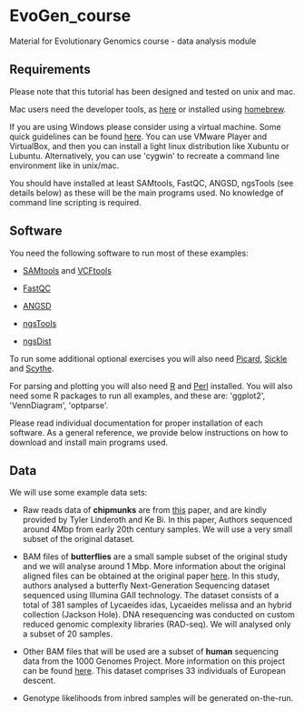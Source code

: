 # EvoGen_course
Material for Evolutionary Genomics course - data analysis module

## Requirements

Please note that this tutorial has been designed and tested on unix and mac.

Mac users need the developer tools, as [here](https://developer.apple.com/xcode/) or installed using [homebrew](http://brew.sh/).

If you are using Windows please consider using a virtual machine.
Some quick guidelines can be found [here](http://www.howtogeek.com/170870/5-ways-to-run-linux-software-on-windows).
You can use VMware Player and VirtualBox, and then you can install a light linux distribution like Xubuntu or Lubuntu.
Alternatively, you can use 'cygwin' to recreate a command line environment like in unix/mac.

You should have installed at least SAMtools, FastQC, ANGSD, ngsTools (see details below) as these will be the main programs used.
No knowledge of command line scripting is required.

## Software

You need the following software to run most of these examples:

 - [SAMtools](http://samtools.sourceforge.net/) and [VCFtools](http://vcftools.sourceforge.net/)

 - [FastQC](http://www.bioinformatics.babraham.ac.uk/projects/fastqc/)

 - [ANGSD](http://popgen.dk/wiki/index.php/ANGSD)

 - [ngsTools](https://github.com/mfumagalli/ngsTools)

 - [ngsDist](https://github.com/fgvieira/ngsDist)

To run some additional optional exercises you will also need [Picard](http://picard.sourceforge.net/), [Sickle](https://github.com/najoshi/sickle) and [Scythe](https://github.com/vsbuffalo/scythe).

For parsing and plotting you will also need [R](http://www.r-project.org/) and [Perl](http://www.perl.org/) installed. 
You will also need some R packages to run all examples, and these are: 'ggplot2', 'VennDiagram', 'optparse'.

Please read individual documentation for proper installation of each software. As a general reference, we provide below instructions on how to download and install main programs used.


## Data

We will use some example data sets:

 - Raw reads data of **chipmunks** are from [this](http://www.ncbi.nlm.nih.gov/pubmed/24118668) paper, and are kindly provided by Tyler Linderoth and Ke Bi.
In this paper, Authors sequenced around 4Mbp from early 20th century samples. We will use a very small subset of the original dataset.

 - BAM files of **butterflies** are a small sample subset of the original study and we will analyse around 1 Mbp.
More information about the original aligned files can be obtained at the original paper [here](http://www.ncbi.nlm.nih.gov/pubmed/22759293). 
In this study, authors analysed a butterfly Next-Generation Sequencing dataset sequenced using Illumina GAII technology. 
The dataset consists of a total of 381 samples of Lycaeides idas, Lycaeides melissa and an hybrid collection (Jackson Hole). 
DNA resequencing was conducted on custom reduced genomic complexity libraries (RAD-seq). 
We will analysed only a subset of 20 samples.

 - Other BAM files that will be used are a subset of **human** sequencing data from the 1000 Genomes Project. 
More information on this project can be found [here](http://www.1000genomes.org/). 
This dataset comprises 33 individuals of European descent.

 - Genotype likelihoods from inbred samples will be generated on-the-run.






